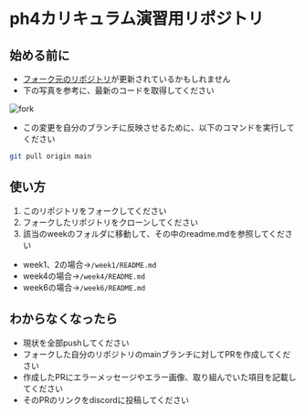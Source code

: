 # ph4カリキュラム演習用リポジトリ
## 始める前に
- [フォーク元のリポジトリ](https://github.com/posse-ap/ph4-sample)が更新されているかもしれません
- 下の写真を参考に、最新のコードを取得してください

![fork](./image/fork.png)

- この変更を自分のブランチに反映させるために、以下のコマンドを実行してください
```bash
git pull origin main
```

## 使い方
1. このリポジトリをフォークしてください
2. フォークしたリポジトリをクローンしてください
3. 該当のweekのフォルダに移動して、その中のreadme.mdを参照してください
- week1、2の場合→`/week1/README.md`
- week4の場合→`/week4/README.md`
- week6の場合→`/week6/README.md`

## わからなくなったら
- 現状を全部pushしてください
- フォークした自分のリポジトリのmainブランチに対してPRを作成してください
- 作成したPRにエラーメッセージやエラー画像、取り組んでいた項目を記載してください
- そのPRのリンクをdiscordに投稿してください

